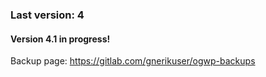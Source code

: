 ### Last version: 4
#### Version 4.1 in progress!
Backup page: https://gitlab.com/gnerikuser/ogwp-backups
